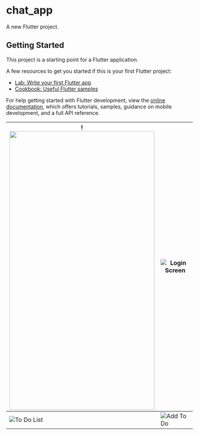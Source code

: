 # chat_app

A new Flutter project.

## Getting Started

This project is a starting point for a Flutter application.

A few resources to get you started if this is your first Flutter project:

- [Lab: Write your first Flutter app](https://docs.flutter.dev/get-started/codelab)
- [Cookbook: Useful Flutter samples](https://docs.flutter.dev/cookbook)

For help getting started with Flutter development, view the
[online documentation](https://docs.flutter.dev/), which offers tutorials,
samples, guidance on mobile development, and a full API reference.

|!<img width="391" height="753" src= "https://user-images.githubusercontent.com/98693285/222018726-aa4f97f8-1c22-432b-b6e8-888fa72716bc.png">| ![Login Screen](https://github.com/devinsays/flutter_todo/raw/master/docs/login.jpg)|
|--|--|
![To Do List](https://github.com/devinsays/flutter_todo/raw/master/docs/todo-list.jpg)|![Add To Do](https://github.com/devinsays/flutter_todo/raw/master/docs/add-todo.jpg)
